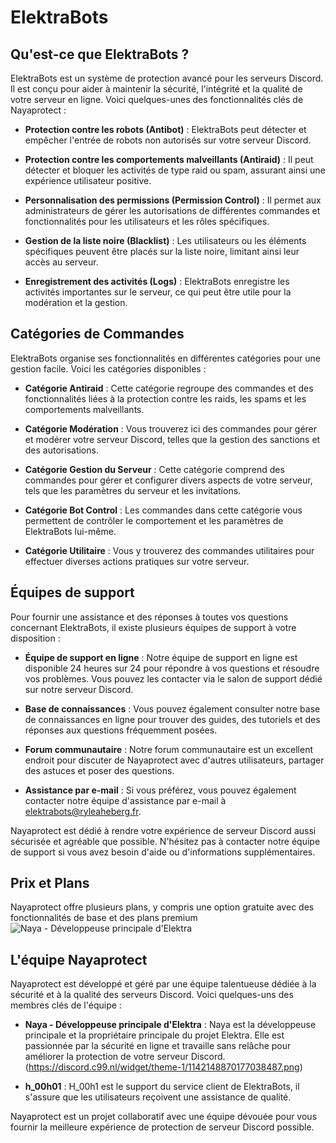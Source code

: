 # ElektraBots

## Qu'est-ce que ElektraBots ?

ElektraBots est un système de protection avancé pour les serveurs Discord. Il est conçu pour aider à maintenir la sécurité, l'intégrité et la qualité de votre serveur en ligne. Voici quelques-unes des fonctionnalités clés de Nayaprotect :

- **Protection contre les robots (Antibot)** : ElektraBots peut détecter et empêcher l'entrée de robots non autorisés sur votre serveur Discord.

- **Protection contre les comportements malveillants (Antiraid)** : Il peut détecter et bloquer les activités de type raid ou spam, assurant ainsi une expérience utilisateur positive.

- **Personnalisation des permissions (Permission Control)** : Il permet aux administrateurs de gérer les autorisations de différentes commandes et fonctionnalités pour les utilisateurs et les rôles spécifiques.

- **Gestion de la liste noire (Blacklist)** : Les utilisateurs ou les éléments spécifiques peuvent être placés sur la liste noire, limitant ainsi leur accès au serveur.

- **Enregistrement des activités (Logs)** : ElektraBots enregistre les activités importantes sur le serveur, ce qui peut être utile pour la modération et la gestion.

## Catégories de Commandes

ElektraBots organise ses fonctionnalités en différentes catégories pour une gestion facile. Voici les catégories disponibles :

- **Catégorie Antiraid** : Cette catégorie regroupe des commandes et des fonctionnalités liées à la protection contre les raids, les spams et les comportements malveillants.

- **Catégorie Modération** : Vous trouverez ici des commandes pour gérer et modérer votre serveur Discord, telles que la gestion des sanctions et des autorisations.

- **Catégorie Gestion du Serveur** : Cette catégorie comprend des commandes pour gérer et configurer divers aspects de votre serveur, tels que les paramètres du serveur et les invitations.

- **Catégorie Bot Control** : Les commandes dans cette catégorie vous permettent de contrôler le comportement et les paramètres de ElektraBots lui-même.

- **Catégorie Utilitaire** : Vous y trouverez des commandes utilitaires pour effectuer diverses actions pratiques sur votre serveur.

## Équipes de support

Pour fournir une assistance et des réponses à toutes vos questions concernant ElektraBots, il existe plusieurs équipes de support à votre disposition :

- **Équipe de support en ligne** : Notre équipe de support en ligne est disponible 24 heures sur 24 pour répondre à vos questions et résoudre vos problèmes. Vous pouvez les contacter via le salon de support dédié sur notre serveur Discord.

- **Base de connaissances** : Vous pouvez également consulter notre base de connaissances en ligne pour trouver des guides, des tutoriels et des réponses aux questions fréquemment posées.

- **Forum communautaire** : Notre forum communautaire est un excellent endroit pour discuter de Nayaprotect avec d'autres utilisateurs, partager des astuces et poser des questions.

- **Assistance par e-mail** : Si vous préférez, vous pouvez également contacter notre équipe d'assistance par e-mail à elektrabots@ryleaheberg.fr.

Nayaprotect est dédié à rendre votre expérience de serveur Discord aussi sécurisée et agréable que possible. N'hésitez pas à contacter notre équipe de support si vous avez besoin d'aide ou d'informations supplémentaires.

## Prix et Plans

Nayaprotect offre plusieurs plans, y compris une option gratuite avec des fonctionnalités de base et des plans premium ![Naya - Développeuse principale d'Elektra](https://discord.c99.nl/widget/theme-1/1142148870177038487.png)

## L'équipe Nayaprotect

Nayaprotect est développé et géré par une équipe talentueuse dédiée à la sécurité et à la qualité des serveurs Discord. Voici quelques-uns des membres clés de l'équipe :

- **Naya - Développeuse principale d'Elektra** : Naya est la développeuse principale et la propriétaire principale du projet Elektra. Elle est passionnée par la sécurité en ligne et travaille sans relâche pour améliorer la protection de votre serveur Discord.
(https://discord.c99.nl/widget/theme-1/1142148870177038487.png)



- **h_00h01** : H_00h1 est le support du service client de ElektraBots, il s'assure que les utilisateurs reçoivent une assistance de qualité.

Nayaprotect est un projet collaboratif avec une équipe dévouée pour vous fournir la meilleure expérience de protection de serveur Discord possible.
